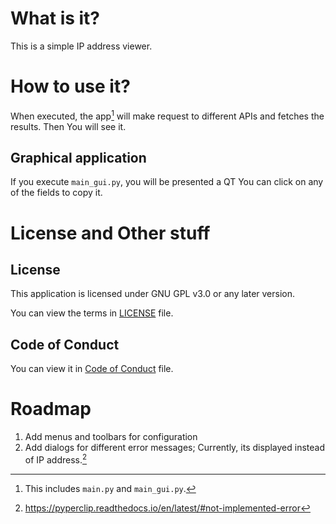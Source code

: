 # What is it?
This is a simple IP address viewer.

# How to use it?
When executed, the app[^1] will make request to different APIs and fetches the results. Then You will see it.

## Graphical application
If you execute `main_gui.py`, you will be presented a QT
You can click on any of the fields to copy it.

# License and Other stuff
## License
This application is licensed under GNU GPL v3.0 or any later version.

You can view the terms in [LICENSE](./LICENSE) file.

## Code of Conduct
You can view it in [Code of Conduct](./CODE_OF_CONDUCT.md) file.

# Roadmap
1. Add menus and toolbars for configuration
2. Add dialogs for different error messages; Currently, its displayed instead of IP address.[^2]

[^1]: This includes `main.py` and `main_gui.py`.
[^2]: https://pyperclip.readthedocs.io/en/latest/#not-implemented-error
